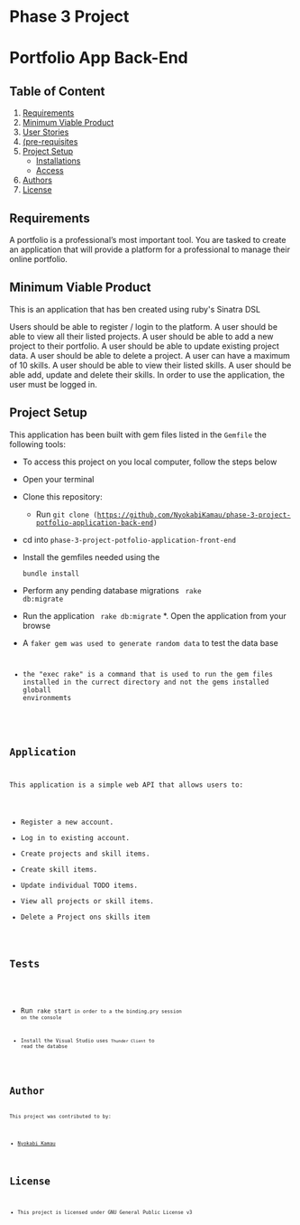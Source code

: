 # Phase 3 Project
# Portfolio App Back-End

## Table of Content
1. [Requirements](#requirements)
2. [Minimum Viable Product](#minimum-viable-product)
3. [User Stories](#user-stories)
4. [(pre-requisites](#pre-requisites)
3. [Project Setup](#project-setup)
    - [Installations](#installations)
    - [Access](#access)
4. [Authors](#author)
5. [License](#license)
 
## Requirements
A portfolio is a professional’s most important tool. You are tasked to create an application that will provide a platform for a professional to manage their online portfolio.

## Minimum Viable Product
This is an application that has ben created using ruby's Sinatra DSL

Users should be able to register / login to the platform.
A user should be able to view all their listed projects.
A user should be able to add a new project to their portfolio.
A user should be able to update existing project data.
A user should be able to delete a project.
A user can have a maximum of 10 skills.
A user should be able to view their listed skills.
A user should be able add, update and delete their skills.
In order to use the application, the user must be logged in.


## Project Setup
This application has been built with gem files listed in the <code>Gemfile</code> the following tools:

* To access this project on you local computer, follow the steps below

* Open your terminal

* Clone this repository: 
    - Run <code>git clone (https://github.com/NyokabiKamau/phase-3-project-potfolio-application-back-end)</code>

* cd into <code>phase-3-project-potfolio-application-front-end</code>


* Install the gemfiles needed using the 

   <code>bundle install </code>

* Perform any pending database migrations
<code> rake db:migrate</code>
   
* Run the application
   <code> rake db:migrate</code>
*. Open the application from your browse

* A <code>faker gem was used to generate random data</code> to test the data base
    <code bundle exec rake db:seed>

* the "exec rake" is a command that is used to run the gem files installed in the currect directory and not the gems installed globall environmemts


## Application
This application is a simple web API that allows users to:

- Register a new account.
- Log in to existing account.
- Create projects and skill items.
- Create skill items.
- Update individual TODO items.
- View all projects or skill items.
- Delete a Project ons skills item

## Tests

* Run <code>rake start<code> in order to a the binding.pry session on the console

* Install the Visual Studio uses <code>Thunder Client</code> to read the databse


# Author
This project was contributed to by: 
* [Nyokabi Kamau](https://github.com/NyokabiKamau/)

# License
* This project is licensed under GNU General Public License v3